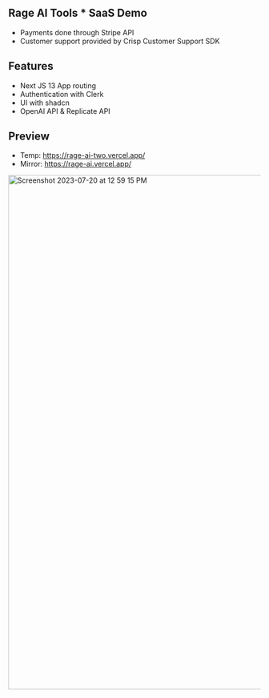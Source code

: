 ## Rage AI Tools * SaaS Demo
  - Payments done through Stripe API
  - Customer support provided by Crisp Customer Support SDK

## Features
  - Next JS 13 App routing
  - Authentication with Clerk
  - UI with shadcn
  - OpenAI API & Replicate API
  

## Preview
  - Temp: https://rage-ai-two.vercel.app/
  - Mirror: https://rage-ai.vercel.app/


<img width="1027" alt="Screenshot 2023-07-20 at 12 59 15 PM" src="https://github.com/88um/rage-ai/assets/97570113/3382d4f4-39d1-4e48-8c4d-48e58157b4cc">
